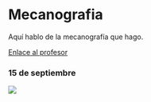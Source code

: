 # Mecanografia

Aquí hablo de la mecanografía que hago. 

[Enlace al profesor](https://github.com/d-prieto/Inkscape-fresado-y-soldadura/blob/main/Mecanograf%C3%ADa.md#informaci%C3%B3n-sobre-mecanograf%C3%ADa)


### 15 de septiembre

![](https://raw.githubusercontent.com/umershahzad12/primer-trimestre/main/Captura%20de%20pantalla%20de%202021-09-15%2012-16-39.png)
